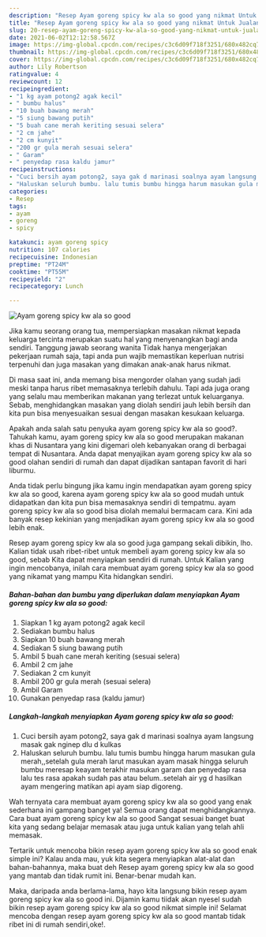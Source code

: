 ```yaml
---
description: "Resep Ayam goreng spicy kw ala so good yang nikmat Untuk Jualan"
title: "Resep Ayam goreng spicy kw ala so good yang nikmat Untuk Jualan"
slug: 20-resep-ayam-goreng-spicy-kw-ala-so-good-yang-nikmat-untuk-jualan
date: 2021-06-02T12:12:58.567Z
image: https://img-global.cpcdn.com/recipes/c3c6d09f718f3251/680x482cq70/ayam-goreng-spicy-kw-ala-so-good-foto-resep-utama.jpg
thumbnail: https://img-global.cpcdn.com/recipes/c3c6d09f718f3251/680x482cq70/ayam-goreng-spicy-kw-ala-so-good-foto-resep-utama.jpg
cover: https://img-global.cpcdn.com/recipes/c3c6d09f718f3251/680x482cq70/ayam-goreng-spicy-kw-ala-so-good-foto-resep-utama.jpg
author: Lily Robertson
ratingvalue: 4
reviewcount: 12
recipeingredient:
- "1 kg ayam potong2 agak kecil"
- " bumbu halus"
- "10 buah bawang merah"
- "5 siung bawang putih"
- "5 buah cane merah keriting sesuai selera"
- "2 cm jahe"
- "2 cm kunyit"
- "200 gr gula merah sesuai selera"
- " Garam"
- " penyedap rasa kaldu jamur"
recipeinstructions:
- "Cuci bersih ayam potong2, saya gak d marinasi soalnya ayam langsung masak gak nginep dlu d kulkas"
- "Haluskan seluruh bumbu. lalu tumis bumbu hingga harum masukan gula merah,,setelah gula merah larut masukan ayam masak hingga seluruh bumbu meresap keayam terakhir masukan garam dan penyedap rasa lalu tes rasa apakah sudah pas atau belum..setelah air yg d hasilkan ayam mengering matikan api ayam siap digoreng."
categories:
- Resep
tags:
- ayam
- goreng
- spicy

katakunci: ayam goreng spicy 
nutrition: 107 calories
recipecuisine: Indonesian
preptime: "PT24M"
cooktime: "PT55M"
recipeyield: "2"
recipecategory: Lunch

---
```



![Ayam goreng spicy kw ala so good](https://img-global.cpcdn.com/recipes/c3c6d09f718f3251/680x482cq70/ayam-goreng-spicy-kw-ala-so-good-foto-resep-utama.jpg)

Jika kamu seorang orang tua, mempersiapkan masakan nikmat kepada keluarga tercinta merupakan suatu hal yang menyenangkan bagi anda sendiri. Tanggung jawab seorang  wanita Tidak hanya mengerjakan pekerjaan rumah saja, tapi anda pun wajib memastikan keperluan nutrisi terpenuhi dan juga masakan yang dimakan anak-anak harus nikmat.

Di masa  saat ini, anda memang bisa mengorder olahan yang sudah jadi meski tanpa harus ribet memasaknya terlebih dahulu. Tapi ada juga orang yang selalu mau memberikan makanan yang terlezat untuk keluarganya. Sebab, menghidangkan masakan yang diolah sendiri jauh lebih bersih dan kita pun bisa menyesuaikan sesuai dengan masakan kesukaan keluarga. 



Apakah anda salah satu penyuka ayam goreng spicy kw ala so good?. Tahukah kamu, ayam goreng spicy kw ala so good merupakan makanan khas di Nusantara yang kini digemari oleh kebanyakan orang di berbagai tempat di Nusantara. Anda dapat menyajikan ayam goreng spicy kw ala so good olahan sendiri di rumah dan dapat dijadikan santapan favorit di hari liburmu.

Anda tidak perlu bingung jika kamu ingin mendapatkan ayam goreng spicy kw ala so good, karena ayam goreng spicy kw ala so good mudah untuk didapatkan dan kita pun bisa memasaknya sendiri di tempatmu. ayam goreng spicy kw ala so good bisa diolah memalui bermacam cara. Kini ada banyak resep kekinian yang menjadikan ayam goreng spicy kw ala so good lebih enak.

Resep ayam goreng spicy kw ala so good juga gampang sekali dibikin, lho. Kalian tidak usah ribet-ribet untuk membeli ayam goreng spicy kw ala so good, sebab Kita dapat menyiapkan sendiri di rumah. Untuk Kalian yang ingin mencobanya, inilah cara membuat ayam goreng spicy kw ala so good yang nikamat yang mampu Kita hidangkan sendiri.

<!--inarticleads1-->

##### Bahan-bahan dan bumbu yang diperlukan dalam menyiapkan Ayam goreng spicy kw ala so good:

1. Siapkan 1 kg ayam potong2 agak kecil
1. Sediakan  bumbu halus
1. Siapkan 10 buah bawang merah
1. Sediakan 5 siung bawang putih
1. Ambil 5 buah cane merah keriting (sesuai selera)
1. Ambil 2 cm jahe
1. Sediakan 2 cm kunyit
1. Ambil 200 gr gula merah (sesuai selera)
1. Ambil  Garam
1. Gunakan  penyedap rasa (kaldu jamur)




<!--inarticleads2-->

##### Langkah-langkah menyiapkan Ayam goreng spicy kw ala so good:

1. Cuci bersih ayam potong2, saya gak d marinasi soalnya ayam langsung masak gak nginep dlu d kulkas
1. Haluskan seluruh bumbu. lalu tumis bumbu hingga harum masukan gula merah,,setelah gula merah larut masukan ayam masak hingga seluruh bumbu meresap keayam terakhir masukan garam dan penyedap rasa lalu tes rasa apakah sudah pas atau belum..setelah air yg d hasilkan ayam mengering matikan api ayam siap digoreng.




Wah ternyata cara membuat ayam goreng spicy kw ala so good yang enak sederhana ini gampang banget ya! Semua orang dapat menghidangkannya. Cara buat ayam goreng spicy kw ala so good Sangat sesuai banget buat kita yang sedang belajar memasak atau juga untuk kalian yang telah ahli memasak.

Tertarik untuk mencoba bikin resep ayam goreng spicy kw ala so good enak simple ini? Kalau anda mau, yuk kita segera menyiapkan alat-alat dan bahan-bahannya, maka buat deh Resep ayam goreng spicy kw ala so good yang mantab dan tidak rumit ini. Benar-benar mudah kan. 

Maka, daripada anda berlama-lama, hayo kita langsung bikin resep ayam goreng spicy kw ala so good ini. Dijamin kamu tiidak akan nyesel sudah bikin resep ayam goreng spicy kw ala so good nikmat simple ini! Selamat mencoba dengan resep ayam goreng spicy kw ala so good mantab tidak ribet ini di rumah sendiri,oke!.

